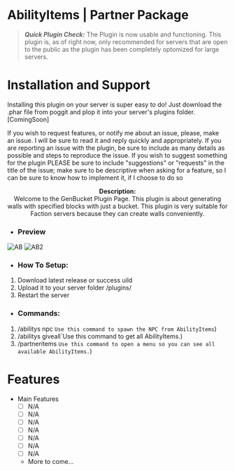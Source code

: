 # AbilityItems | Partner Package
> __*Quick Plugin Check:*__ The Plugin is now usable and functioning. This plugin is, as of right now, only recommended for servers that are open to the public as the plugin has been completely optomized for large servers.

# Installation and Support
Installing this plugin on your server is super easy to do! Just download the .phar file from poggit and plop it into your server's plugins folder. [ComingSoon]

If you wish to request features, or notify me about an issue, please, make an issue. I will be sure to read it and reply quickly and appropriately. If you are reporting an issue with the plugin, be sure to include as many details as possible and steps to reproduce the issue. If you wish to suggest something for the plugin PLEASE be sure to include "suggestions" or "requests" in the title of the issue; make sure to be descriptive when asking for a feature, so I can be sure to know how to implement it, if I choose to do so

<p align="center">
  <b>Description:</b><br>
Welcome to the GenBucket Plugin Page. This plugin is about generating walls with specified blocks with just a bucket. This plugin is very suitable for Faction servers because they can create walls conveniently.

- <h3>Preview</h3>
![AB](https://user-images.githubusercontent.com/62724481/175437067-c0fd2a0f-86fe-493d-9887-242971dc6756.png)
![AB2](https://user-images.githubusercontent.com/62724481/175437073-db3e4ecf-de45-439d-ab01-7cbe4925329f.png)

- <h3>How To Setup:</h3>
 1. Download latest release or success uild
 2. Upload it to your server folder /plugins/
 3. Restart the server

-  <h3>Commands:</h3>
1. /abilitys npc `Use this command to spawn the NPC from AbilityItems`)
2. /abilitys giveall`Use this command to get all AbilityItems.)
3. /partneritems `Use this command to open a menu so you can see all available AbilityItems.`)

# Features
- Main Features
  - [ ] N/A
  - [ ] N/A
  - [ ] N/A
  - [ ] N/A
  - [ ] N/A
  - [ ] N/A
  - [ ] N/A
  - More to come...
